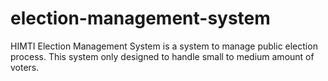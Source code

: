 election-management-system
==========================

HIMTI Election Management System is a system to manage public election process. This system only designed to handle small to medium amount of voters.